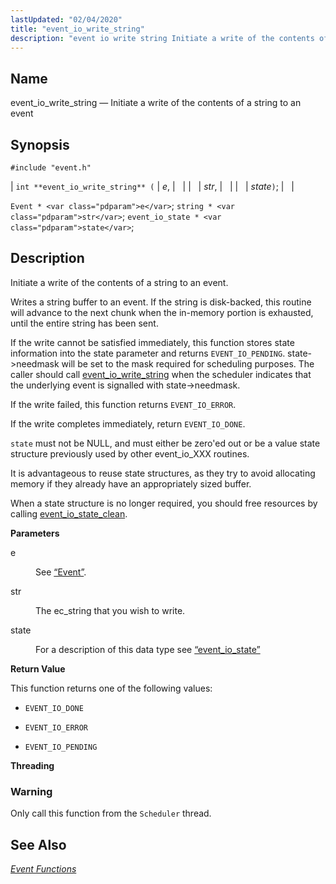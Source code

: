 ```yaml
---
lastUpdated: "02/04/2020"
title: "event_io_write_string"
description: "event io write string Initiate a write of the contents of a string to an event int event io write string e str state Event e string str event io state state Initiate a write of the contents of a string to an event Writes a string buffer to an..."
---
```


<a name="apis.event_io_write_string"></a> 
## Name

event_io_write_string — Initiate a write of the contents of a string to an event

## Synopsis

`#include "event.h"`

| `int **event_io_write_string** (` | <var class="pdparam">e</var>, |   |
|   | <var class="pdparam">str</var>, |   |
|   | <var class="pdparam">state</var>`)`; |   |

`Event * <var class="pdparam">e</var>`;
`string * <var class="pdparam">str</var>`;
`event_io_state * <var class="pdparam">state</var>`;<a name="idp51711152"></a> 
## Description

Initiate a write of the contents of a string to an event.

Writes a string buffer to an event. If the string is disk-backed, this routine will advance to the next chunk when the in-memory portion is exhausted, until the entire string has been sent.

If the write cannot be satisfied immediately, this function stores state information into the state parameter and returns `EVENT_IO_PENDING`. state->needmask will be set to the mask required for scheduling purposes. The caller should call [event_io_write_string](/momentum/3/3-api/apis-event-io-write-string) when the scheduler indicates that the underlying event is signalled with state->needmask.

If the write failed, this function returns `EVENT_IO_ERROR`.

If the write completes immediately, return `EVENT_IO_DONE`.

`state` must not be NULL, and must either be zero'ed out or be a value state structure previously used by other event_io_XXX routines.

It is advantageous to reuse state structures, as they try to avoid allocating memory if they already have an appropriately sized buffer.

When a state structure is no longer required, you should free resources by calling [event_io_state_clean](/momentum/3/3-api/apis-event-io-state-clean).

**<a name="idp51719424"></a> Parameters**

<dl class="variablelist">

<dt>e</dt>

<dd>

See [“Event”](/momentum/3/3-api/structs-event).

</dd>

<dt>str</dt>

<dd>

The ec_string that you wish to write.

</dd>

<dt>state</dt>

<dd>

For a description of this data type see [“event_io_state”](/momentum/3/3-api/structs-event-io-state)

</dd>

</dl>

**<a name="idp51726928"></a> Return Value**

This function returns one of the following values:

*   `EVENT_IO_DONE`

*   `EVENT_IO_ERROR`

*   `EVENT_IO_PENDING`

**<a name="idp51732352"></a> Threading**
### Warning

Only call this function from the `Scheduler` thread.

<a name="idp51734656"></a> 
## See Also

[*Event Functions*](/momentum/3/3-api/event)